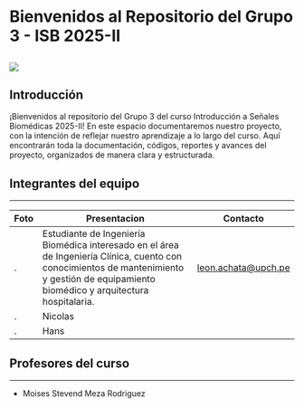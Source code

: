 # Bienvenidos al Repositorio del Grupo 3 - ISB 2025-II
![]([https://code.visualstudio.com/assets/images/code-stable.png](https://www.google.com/url?sa=i&url=https%3A%2F%2Fwww.linkedin.com%2Fposts%2Fchildmindscience_eeg-mentalhealth-brain-activity-7266864161270255617-4HfI&psig=AOvVaw1J4gwt6ODI1Z_EyAJH4oSy&ust=1755916552173000&source=images&cd=vfe&opi=89978449&ved=0CBQQjRxqFwoTCODspo2xnY8DFQAAAAAdAAAAABAM))
---
## Introducción
¡Bienvenidos al repositorio del Grupo 3 del curso Introducción a Señales Biomédicas 2025-II!
En este espacio documentaremos nuestro proyecto, con la intención de reflejar nuestro aprendizaje a lo largo del curso. Aquí encontrarán toda la documentación, códigos, reportes y avances del proyecto, organizados de manera clara y estructurada.
## Integrantes del equipo
---
| Foto  | Presentacion| Contacto |
|-------|----------|-----------|
| . | Estudiante de Ingeniería Biomédica interesado en el área de Ingeniería Clínica, cuento con conocimientos de mantenimiento y gestión de equipamiento biomédico y arquitectura hospitalaria.| leon.achata@upch.pe |
| . | Nicolas  |  |
| . | Hans |  |

## Profesores del curso
---
* Moises Stevend Meza Rodriguez
